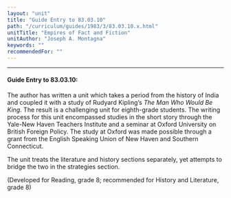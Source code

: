 ```yaml
---
layout: "unit"
title: "Guide Entry to 83.03.10"
path: "/curriculum/guides/1983/3/83.03.10.x.html"
unitTitle: "Empires of Fact and Fiction"
unitAuthor: "Joseph A. Montagna"
keywords: ""
recommendedFor: "" 
---
```

<body>
<hr/>
<h4>
Guide Entry to 83.03.10:
</h4>
        <p>The author has written a unit which takes a period from the history of India and coupled it with a study of Rudyard Kipling&rsquo;s <em>The Man Who Would Be King. </em>The result is a challenging unit for eighth-grade students. The writing process for this unit encompassed studies in the short story through the Yale-New Haven Teachers Institute and a seminar at Oxford University on British Foreign Policy. The study at Oxford was made possible through a grant from the English Speaking Union of New Haven and Southern Connecticut.</p>
<p>The unit treats the literature and history sections separately, yet attempts to bridge the two in the strategies section.</p>
<p>(Developed for Reading, grade 8; recommended for History and Literature, grade 8)</p>
</body>
